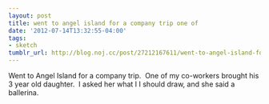 ```yaml
---
layout: post
title: went to angel island for a company trip one of
date: '2012-07-14T13:32:55-04:00'
tags:
- sketch
tumblr_url: http://blog.noj.cc/post/27212167611/went-to-angel-island-for-a-company-trip-one-of
---
```

Went to Angel Island for a company trip.  One of my co-workers brought his 3 year old daughter.  I asked her what I I should draw, and she said a ballerina.  
